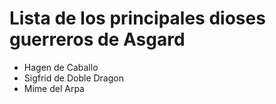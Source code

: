 # Lista de los principales dioses guerreros de Asgard

* Hagen de Caballo
* Sigfrid de Doble Dragon
* Mime del Arpa